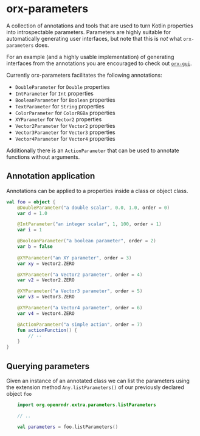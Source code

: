 # orx-parameters

A collection of annotations and tools that are used to turn Kotlin properties into introspectable parameters. Parameters 
are highly suitable for automatically generating user interfaces, but note that this is _not_ what `orx-parameters` does.

For an example (and a highly usable implementation) of generating interfaces from the annotations you are encouraged to check out [`orx-gui`](../orx-gui/README.md). 

Currently orx-parameters facilitates the following annotations:

 - `DoubleParameter` for `Double` properties
 - `IntParameter` for `Int` properties
 - `BooleanParameter` for `Boolean` properties
 - `TextParameter` for `String` properties
 - `ColorParameter` for `ColorRGBa` properties
 - `XYParameter` for `Vector2` properties
 - `Vector2Parameter`  for `Vector2` properties
 - `Vector3Parameter` for `Vector3` properties
 - `Vector4Parameter` for `Vector4` properties

Additionally there is an `ActionParameter` that can be used to annotate functions without arguments.

## Annotation application

Annotations can be applied to a properties inside a class or object class.

````kotlin
val foo = object {
    @DoubleParameter("a double scalar", 0.0, 1.0, order = 0)
    var d = 1.0

    @IntParameter("an integer scalar", 1, 100, order = 1)
    var i = 1

    @BooleanParameter("a boolean parameter", order = 2)
    var b = false
    
    @XYParameter("an XY parameter", order = 3)
    var xy = Vector2.ZERO

    @XYParameter("a Vector2 parameter", order = 4)
    var v2 = Vector2.ZERO

    @XYParameter("a Vector3 parameter", order = 5)
    var v3 = Vector3.ZERO

    @XYParameter("a Vector4 parameter", order = 6)
    var v4 = Vector4.ZERO

    @ActionParameter("a simple action", order = 7)
    fun actionFunction() {
        // -- 
    }
}
````

## Querying parameters

Given an instance of an annotated class we can list the parameters using the extension method 
`Any.listParameters()` of our previously declared object `foo` 

```kotlin
    import org.openrndr.extra.parameters.listParameters

    // ..

    val parameters = foo.listParameters()
```

